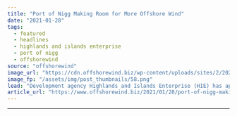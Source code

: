 ```yaml
---
title: "Port of Nigg Making Room for More Offshore Wind"
date: "2021-01-28"
tags: 
  - featured
  - headlines
  - highlands and islands enterprise
  - port of nigg
  - offshorewind
source: "offshorewind"
image_url: "https://cdn.offshorewind.biz/wp-content/uploads/sites/2/2021/01/28135006/Port-of-Nigg-Making-Room-for-More-Offshore-Wind.png"
image_fp: "/assets/img/post_thumbnails/58.png"
lead: "Development agency Highlands and Islands Enterprise (HIE) has approved an investment of up to"
article_url: "https://www.offshorewind.biz/2021/01/28/port-of-nigg-making-room-for-more-offshore-wind/"
---
```


---
